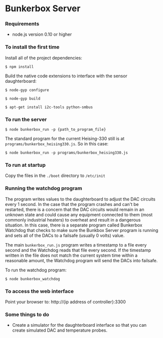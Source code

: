 # Bunkerbox Server

### Requirements

- node.js version 0.10 or higher

### To install the first time

Install all of the project dependencies:

`$ npm install`

Build the native code extensions to interface with the sensor daughterboard:

`$ node-gyp configure`

`$ node-gyp build`

`$ apt-get install i2c-tools python-smbus`

### To run the server

`$ node bunkerbox_run -p {path_to_program_file}`

The standard program for the current Heising-330 still is at `programs/bunkerbox_heising330.js`. So in this case:

`$ node bunkerbox_run -p programs/bunkerbox_heising330.js`

### To run at startup

Copy the files in the `./boot` directory to `/etc/init`

### Running the watchdog program

The program writes values to the daughterboard to adjust the DAC circuits every 1 second. In the case that the program crashes and can't be restarted, there is a concern that the DAC circuits would remain in an unknown state and could cause any equipment connected to them (most commonly industrial heaters) to overheat and result in a dangerous situation. In this case, there is a separate program called Bunkerbox Watchdog that checks to make sure the Bunkbox Server program is running and sets all of the DACs to a failsafe (usually 0 volts) value.

The main `bunkerbox_run.js` program writes a timestamp to a file every second and the Watchdog reads that file every second. If the timestamp written in the file does not match the current system time within a reasonable amount, the Watchdog program will send the DACs into failsafe.

To run the watchdog program:

`$ node bunkerbox_watchdog`

### To access the web interface

Point your browser to: http://{ip address of controller}:3300

### Some things to do

- Create a simulator for the daughterboard interface so that you can create simulated DAC and temperature probes.
